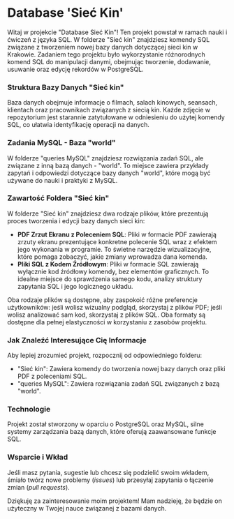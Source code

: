# Database 'Sieć Kin' 

Witaj w projekcie "Database Sieć Kin"! 
Ten projekt powstał w ramach nauki i ćwiczeń z języka SQL. 
W folderze "Sieć kin" znajdziesz komendy SQL związane z tworzeniem nowej bazy danych dotyczącej sieci kin w Krakowie. Zadaniem tego projektu było wykorzystanie różnorodnych komend SQL do manipulacji danymi, obejmując tworzenie, dodawanie, usuwanie oraz edycję rekordów w PostgreSQL.

### Struktura Bazy Danych "Sieć kin"

Baza danych obejmuje informacje o filmach, salach kinowych, seansach, klientach oraz pracownikach związanych z siecią kin. Każde zdjęcie w repozytorium jest starannie zatytułowane w odniesieniu do użytej komendy SQL, co ułatwia identyfikację operacji na danych.

### Zadania MySQL - Baza "world"

W folderze "queries MySQL" znajdziesz rozwiązania zadań SQL, ale związane z inną bazą danych - "world". To miejsce zawiera przykłady zapytań i odpowiedzi dotyczące bazy danych "world", które mogą być używane do nauki i praktyki z MySQL.

### Zawartość Foldera "Sieć kin"

W folderze "Sieć kin" znajdziesz dwa rodzaje plików, które prezentują proces tworzenia i edycji bazy danych sieci kin:
- **PDF Zrzut Ekranu z Poleceniem SQL**: Pliki w formacie PDF zawierają zrzuty ekranu prezentujące konkretne polecenie SQL wraz z efektem jego wykonania w programie. To świetne narzędzie wizualizacyjne, które pomaga zobaczyć, jakie zmiany wprowadza dana komenda.
- **Pliki SQL z Kodem Źródłowym**: Pliki w formacie SQL zawierają wyłącznie kod źródłowy komendy, bez elementów graficznych. To idealne miejsce do sprawdzenia samego kodu, analizy struktury zapytania SQL i jego logicznego układu.

Oba rodzaje plików są dostępne, aby zaspokoić różne preferencje użytkowników: jeśli wolisz wizualny podgląd, skorzystaj z plików PDF; jeśli wolisz analizować sam kod, skorzystaj z plików SQL. Oba formaty są dostępne dla pełnej elastyczności w korzystaniu z zasobów projektu.

### Jak Znaleźć Interesujące Cię Informacje

Aby lepiej zrozumieć projekt, rozpocznij od odpowiedniego folderu:
- "Sieć kin": Zawiera komendy do tworzenia nowej bazy danych oraz pliki PDF z poleceniami SQL.
- "queries MySQL": Zawiera rozwiązania zadań SQL związanych z bazą "world".

### Technologie

Projekt został stworzony w oparciu o PostgreSQL oraz MySQL, silne systemy zarządzania bazą danych, które oferują zaawansowane funkcje SQL.

### Wsparcie i Wkład

Jeśli masz pytania, sugestie lub chcesz się podzielić swoim wkładem, śmiało twórz nowe problemy (*issues*) lub przesyłaj zapytania o łączenie zmian (*pull requests*).

Dziękuję za zainteresowanie moim projektem! Mam nadzieję, że będzie on użyteczny w Twojej nauce związanej z bazami danych.

